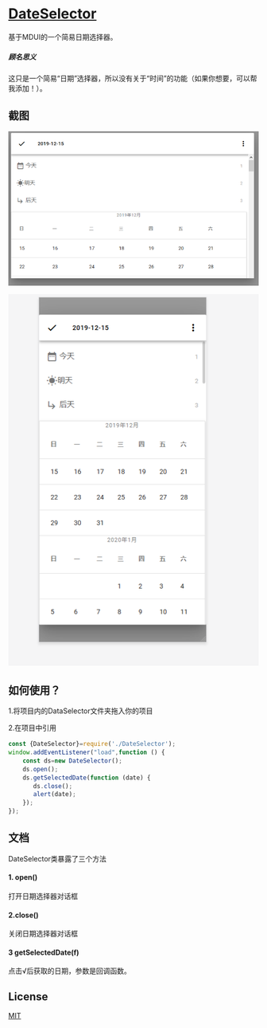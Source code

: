# [DateSelector](./index.html)

基于MDUI的一个简易日期选择器。

##### 顾名思义

这只是一个简易“日期”选择器，所以没有关于“时间”的功能（如果你想要，可以帮我添加！）。



## 截图

![](./images/pc.PNG)

![](./images/mobile.PNG)



## 如何使用？

1.将项目内的DataSelector文件夹拖入你的项目

2.在项目中引用



```javascript
const {DateSelector}=require('./DateSelector');
window.addEventListener("load",function () {
    const ds=new DateSelector();
    ds.open();
    ds.getSelectedDate(function (date) {
       ds.close();
       alert(date);
    });
});
```

## 文档

DateSelector类暴露了三个方法

#### 1.  open()

打开日期选择器对话框

#### 2.close()

关闭日期选择器对话框

#### 3 getSelectedDate(f)

点击√后获取的日期，参数是回调函数。


## License

[MIT](LICENSE.md)